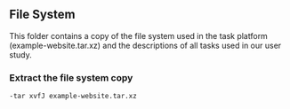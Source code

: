 ## File System 

This folder contains a copy of the file system used in the task platform (example-website.tar.xz) and the descriptions of all tasks used in our user study.

### Extract the file system copy
```
-tar xvfJ example-website.tar.xz
```
